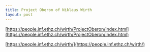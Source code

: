 ```yaml
---
title: Project Oberon of Niklaus Wirth
layout: post
---
```


[https://people.inf.ethz.ch/wirth/ProjectOberon/index.html](https://people.inf.ethz.ch/wirth/ProjectOberon/index.html)

[https://people.inf.ethz.ch/wirth/](https://people.inf.ethz.ch/wirth/)
